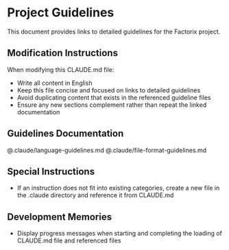 # Project Guidelines

This document provides links to detailed guidelines for the Factorix project.

## Modification Instructions

When modifying this CLAUDE.md file:
- Write all content in English
- Keep this file concise and focused on links to detailed guidelines
- Avoid duplicating content that exists in the referenced guideline files
- Ensure any new sections complement rather than repeat the linked documentation

## Guidelines Documentation

@.claude/language-guidelines.md
@.claude/file-format-guidelines.md

## Special Instructions

- If an instruction does not fit into existing categories, create a new file in the .claude directory and reference it from CLAUDE.md

## Development Memories

- Display progress messages when starting and completing the loading of CLAUDE.md file and referenced files
